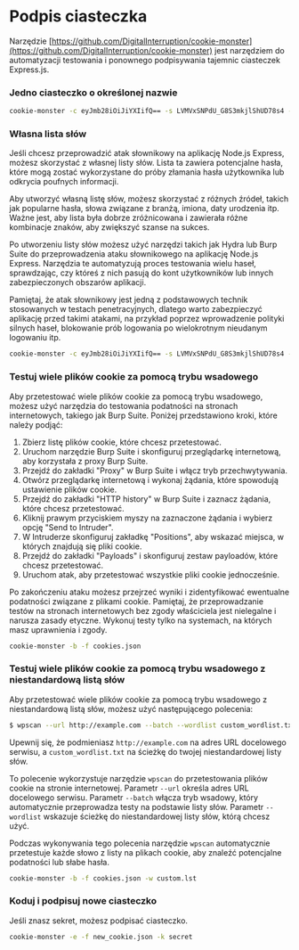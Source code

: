 # Podpis ciasteczka

Narzędzie [https://github.com/DigitalInterruption/cookie-monster](https://github.com/DigitalInterruption/cookie-monster) jest narzędziem do automatyzacji testowania i ponownego podpisywania tajemnic ciasteczek Express.js.

### Jedno ciasteczko o określonej nazwie
```bash
cookie-monster -c eyJmb28iOiJiYXIifQ== -s LVMVxSNPdU_G8S3mkjlShUD78s4 -n session
```
### Własna lista słów

Jeśli chcesz przeprowadzić atak słownikowy na aplikację Node.js Express, możesz skorzystać z własnej listy słów. Lista ta zawiera potencjalne hasła, które mogą zostać wykorzystane do próby złamania hasła użytkownika lub odkrycia poufnych informacji.

Aby utworzyć własną listę słów, możesz skorzystać z różnych źródeł, takich jak popularne hasła, słowa związane z branżą, imiona, daty urodzenia itp. Ważne jest, aby lista była dobrze zróżnicowana i zawierała różne kombinacje znaków, aby zwiększyć szanse na sukces.

Po utworzeniu listy słów możesz użyć narzędzi takich jak Hydra lub Burp Suite do przeprowadzenia ataku słownikowego na aplikację Node.js Express. Narzędzia te automatyzują proces testowania wielu haseł, sprawdzając, czy któreś z nich pasują do kont użytkowników lub innych zabezpieczonych obszarów aplikacji.

Pamiętaj, że atak słownikowy jest jedną z podstawowych technik stosowanych w testach penetracyjnych, dlatego warto zabezpieczyć aplikację przed takimi atakami, na przykład poprzez wprowadzenie polityki silnych haseł, blokowanie prób logowania po wielokrotnym nieudanym logowaniu itp.
```bash
cookie-monster -c eyJmb28iOiJiYXIifQ== -s LVMVxSNPdU_G8S3mkjlShUD78s4 -w custom.lst
```
### Testuj wiele plików cookie za pomocą trybu wsadowego

Aby przetestować wiele plików cookie za pomocą trybu wsadowego, możesz użyć narzędzia do testowania podatności na stronach internetowych, takiego jak Burp Suite. Poniżej przedstawiono kroki, które należy podjąć:

1. Zbierz listę plików cookie, które chcesz przetestować.
2. Uruchom narzędzie Burp Suite i skonfiguruj przeglądarkę internetową, aby korzystała z proxy Burp Suite.
3. Przejdź do zakładki "Proxy" w Burp Suite i włącz tryb przechwytywania.
4. Otwórz przeglądarkę internetową i wykonaj żądania, które spowodują ustawienie plików cookie.
5. Przejdź do zakładki "HTTP history" w Burp Suite i zaznacz żądania, które chcesz przetestować.
6. Kliknij prawym przyciskiem myszy na zaznaczone żądania i wybierz opcję "Send to Intruder".
7. W Intruderze skonfiguruj zakładkę "Positions", aby wskazać miejsca, w których znajdują się pliki cookie.
8. Przejdź do zakładki "Payloads" i skonfiguruj zestaw payloadów, które chcesz przetestować.
9. Uruchom atak, aby przetestować wszystkie pliki cookie jednocześnie.

Po zakończeniu ataku możesz przejrzeć wyniki i zidentyfikować ewentualne podatności związane z plikami cookie. Pamiętaj, że przeprowadzanie testów na stronach internetowych bez zgody właściciela jest nielegalne i narusza zasady etyczne. Wykonuj testy tylko na systemach, na których masz uprawnienia i zgody.
```bash
cookie-monster -b -f cookies.json
```
### Testuj wiele plików cookie za pomocą trybu wsadowego z niestandardową listą słów

Aby przetestować wiele plików cookie za pomocą trybu wsadowego z niestandardową listą słów, możesz użyć następującego polecenia:

```bash
$ wpscan --url http://example.com --batch --wordlist custom_wordlist.txt
```

Upewnij się, że podmieniasz `http://example.com` na adres URL docelowego serwisu, a `custom_wordlist.txt` na ścieżkę do twojej niestandardowej listy słów.

To polecenie wykorzystuje narzędzie `wpscan` do przetestowania plików cookie na stronie internetowej. Parametr `--url` określa adres URL docelowego serwisu. Parametr `--batch` włącza tryb wsadowy, który automatycznie przeprowadza testy na podstawie listy słów. Parametr `--wordlist` wskazuje ścieżkę do niestandardowej listy słów, którą chcesz użyć.

Podczas wykonywania tego polecenia narzędzie `wpscan` automatycznie przetestuje każde słowo z listy na plikach cookie, aby znaleźć potencjalne podatności lub słabe hasła.
```bash
cookie-monster -b -f cookies.json -w custom.lst
```
### Koduj i podpisuj nowe ciasteczko

Jeśli znasz sekret, możesz podpisać ciasteczko.
```bash
cookie-monster -e -f new_cookie.json -k secret
```

